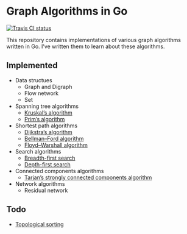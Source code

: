 Graph Algorithms in Go 
======================

[![Travis CI status](https://api.travis-ci.org/thcyron/graphs.svg)](https://travis-ci.org/thcyron/graphs)

This repository contains implementations of various graph algorithms written
in Go. I’ve written them to learn about these algorithms.

Implemented
-----------

* Data structues
  * Graph and Digraph
  * Flow network
  * Set
* Spanning tree algorithms
  * [Kruskal’s algorithm](http://en.wikipedia.org/wiki/Kruskal%27s_algorithm)
  * [Prim’s algorithm](http://en.wikipedia.org/wiki/Prim%27s_algorithm)
* Shortest path algorithms
  * [Dijkstra’s algorithm](http://en.wikipedia.org/wiki/Dijkstra%27s_algorithm)
  * [Bellman–Ford algorithm](http://en.wikipedia.org/wiki/Bellman%E2%80%93Ford_algorithm)
  * [Floyd–Warshall algorithm](http://en.wikipedia.org/wiki/Floyd%E2%80%93Warshall_algorithm)
* Search algorithms
  * [Breadth-first search](http://en.wikipedia.org/wiki/Breadth-first_search)
  * [Depth-first search](http://en.wikipedia.org/wiki/Depth-first_search)
* Connected components algorithms
  * [Tarjan’s strongly connected components algorithm](http://en.wikipedia.org/wiki/Tarjan%27s_strongly_connected_components_algorithm)
* Network algorithms
  * Residual network

Todo
----

* [Topological sorting](http://en.wikipedia.org/wiki/Topological_sorting)
